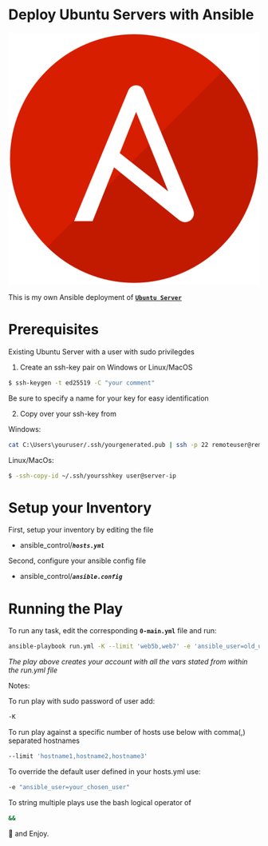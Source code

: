 # Deploy Ubuntu Servers with Ansible

![alt text](https://github.com/ansible/logos/blob/main/vscode-ansible-logo/vscode-ansible.png "Logo Title Text 1")

This is my own Ansible deployment of <strong><ins>`Ubuntu Server`</ins></strong>

# Prerequisites

Existing Ubuntu Server with a user with sudo privilegdes

1. Create an ssh-key pair on Windows or Linux/MacOS

```bash
$ ssh-keygen -t ed25519 -C "your comment"
```

Be sure to specify a name for your key for easy identification

2. Copy over your ssh-key from

  Windows:

```bash
cat C:\Users\youruser/.ssh/yourgenerated.pub | ssh -p 22 remoteuser@remote-server-ip "mkdir -p ~/.ssh && cat >> ~/.ssh/authorized_keys" 
```
  Linux/MacOs:

```bash
$ -ssh-copy-id ~/.ssh/yoursshkey user@server-ip
```

# Setup your Inventory

First, setup your inventory by editing the file

  * ansible_control/<strong>*`hosts.yml`*</strong>

Second, configure your ansible config file
  
  * ansible_control/<strong>*`ansible.config`*</strong>

# Running the Play

To run any task, edit the corresponding <strong>`0-main.yml`</strong> file and run:

```bash
ansible-playbook run.yml -K --limit 'web5b,web7' -e 'ansible_user=old_user'
```
<em>The play above creates your account with all the vars stated from within the run.yml file</em>
  
Notes: 

To run play with sudo password of user add:

```bash
-K
```

To run play against a specific number of hosts use below  with comma(,) separated  hostnames

```bash
--limit 'hostname1,hostname2,hostname3'
```

To override the default user defined in your hosts.yml use:

```bash
-e "ansible_user=your_chosen_user"
```

To string multiple plays use the bash logical operator of 

```bash
&&
```

:beers: and Enjoy.